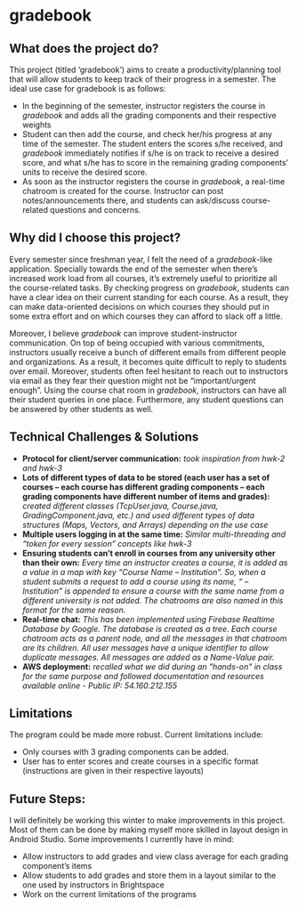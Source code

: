 # gradebook

## What does the project do?
This project (titled ‘gradebook’) aims to create a productivity/planning tool that will allow students to keep track of their progress in a semester. The ideal use case for gradebook is as follows:
* In the beginning of the semester, instructor registers the course in *gradebook* and adds all the grading components and their respective weights
*	Student can then add the course, and check her/his progress at any time of the semester. The student enters the scores s/he received, and *gradebook* immediately notifies if s/he is on track to receive a desired score, and what s/he has to score in the remaining grading components’ units to receive the desired score. 
*	As soon as the instructor registers the course in *gradebook*, a real-time chatroom is created for the course. Instructor can post notes/announcements there, and students can ask/discuss course-related questions and concerns. 

## Why did I choose this project?
Every semester since freshman year, I felt the need of a *gradebook*-like application. Specially towards the end of the semester when there’s increased work load from all courses, it’s extremely useful to prioritize all the course-related tasks. By checking progress on *gradebook*, students can have a clear idea on their current standing for each course. As a result, they can make data-oriented decisions on which courses they should put in some extra effort and on which courses they can afford to slack off a little. 

Moreover, I believe *gradebook* can improve student-instructor communication. On top of being occupied with various commitments, instructors usually receive a bunch of different emails from different people and organizations. As a result, it becomes quite difficult to reply to students over email. Moreover, students often feel hesitant to reach out to instructors via email as they fear their question might not be “important/urgent enough”. Using the course chat room in *gradebook*, instructors can have all their student queries in one place. Furthermore, any student questions can be answered by other students as well.

## Technical Challenges & Solutions
*	**Protocol for client/server communication:** *took inspiration from hwk-2 and hwk-3*
*	**Lots of different types of data to be stored (each user has a set of courses – each course has different grading components – each grading components have different number of items and grades):** *created different classes (TcpUser.java, Course.java, GradingComponent.java, etc.) and used different types of data structures (Maps, Vectors, and Arrays) depending on the use case*
*	**Multiple users logging in at the same time:** *Similar multi-threading and “token for every session” concepts like hwk-3*
*	**Ensuring students can’t enroll in courses from any university other than their own:** *Every time an instructor creates a course, it is added as a value in a map with key “Course Name – Institution”. So, when a student submits a request to add a course using its name, “ – Institution” is appended to ensure a course with the same name from a different university is not added. The chatrooms are also named in this format for the same reason.*
*	**Real-time chat:** *This has been implemented using Firebase Realtime Database by Google. The database is created as a tree. Each course chatroom acts as a parent node, and all the messages in that chatroom are its children. All user messages have a unique identifier to allow duplicate messages. All messages are added as a Name-Value pair.*
* **AWS deployment:** *recalled what we did during an "hands-on" in class for the same purpose and followed documentation and resources available online - Public IP: 54.160.212.155* 

## Limitations
The program could be made more robust. Current limitations include:
*	Only courses with 3 grading components can be added.
*	User has to enter scores and create courses in a specific format (instructions are given in their respective layouts)

## Future Steps:
I will definitely be working this winter to make improvements in this project. Most of them can be done by making myself more skilled in layout design in Android Studio.  Some improvements I currently have in mind:
*	Allow instructors to add grades and view class average for each grading component’s items
*	Allow students to add grades and store them in a layout similar to the one used by instructors in Brightspace
*	Work on the current limitations of the programs
